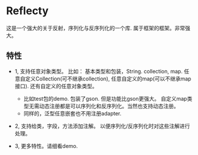 # Reflecty
这是一个强大的关于反射，序列化与反序列化的一个库. 属于框架的框架。非常强大。

## 特性
- 1, 支持任意对象类型。 比如： 基本类型和包装，String. collection, map. 任意自定义Collection(可不继承collection), 任意自定义的map(可以不继承map接口). 还有自定义的任意对象类型。
  - 比如test包的demo. 包装了gson. 但是功能比gson更强大。 自定义map类型无需动态注册都是可以序列化和反序列化。当然也支持动态注册。
  - 同样的，泛型任意嵌套也不用注册adapter.
- 2, 支持给类，字段，方法添加注解。 以便序列化/反序列化时对这些注解进行处理。

- 3, 更多特性。请细看demo.
